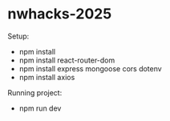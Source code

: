# nwhacks-2025

Setup:

- npm install
- npm install react-router-dom
- npm install express mongoose cors dotenv
- npm install axios


Running project:

- npm run dev